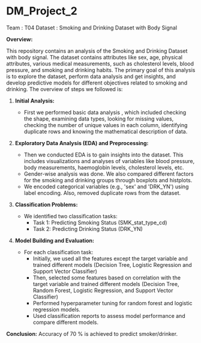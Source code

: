 # DM_Project_2
Team : T04    Dataset : Smoking and Drinking Dataset with Body Signal


**Overview:**

This repository contains an analysis of the Smoking and Drinking Dataset with body signal. The dataset contains attributes like sex, age, physical attributes, various medical measurements, such as cholesterol levels, blood pressure, and smoking and drinking habits. The primary goal of this analysis is to explore the dataset, perform data analysis and get insights, and develop predictive models for different objectives related to smoking and drinking. The overview of steps we followed is:

1. **Initial Analysis:**
   - First we performed basic data analysis , which  included checking the shape, examining data types, looking for missing values, checking the number of unique values in each column, identifying duplicate rows and knowing the mathematical description of data.

2. **Exploratory Data Analysis (EDA) and Preprocessing:**
   - Then we conducted EDA is to gain insights into the dataset. This includes visualizations and analyses of variables like blood pressure, body measurements, haemoglobin levels, cholesterol levels, etc.
   - Gender-wise analysis was done. We also compared different factors for the smoking and drinking groups through boxplots and histplots.
   - We encoded categorical variables (e.g., 'sex' and 'DRK_YN') using label encoding. Also, removed duplicate rows from the dataset.

3. **Classification Problems:**
   - We identified two classification tasks:
     - Task 1: Predicting Smoking Status (SMK_stat_type_cd)
     - Task 2: Predicting Drinking Status (DRK_YN)

4. **Model Building and Evaluation:**
   - For each classification task:
     - Initially, we used all the features except the target variable and trained different models (Decision Tree, Logistic Regression and Support Vector Classifier)
     - Then, selected some features based on correlation with the target variable and trained different models (Decision Tree, Random Forest, Logistic Regression, and Support Vector Classifier) 
     - Performed hyperparameter tuning for random forest and logistic regression models. 
     - Used classification reports to assess model performance and compare different models.

**Conclusion:**
Accuracy of 70 % is achieved to predict smoker/drinker.
